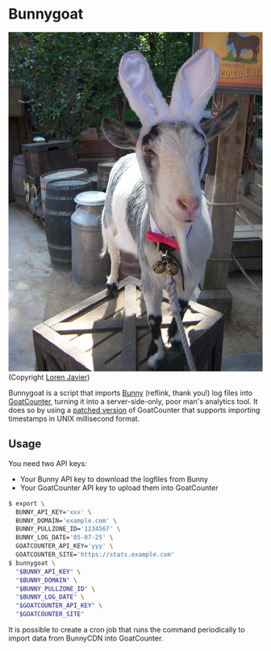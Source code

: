 # Bunnygoat

![bunnygoat](.README.md/bunnygoat.jpg)\
(Copyright [Loren Javier](https://www.flickr.com/photos/lorenjavier/3449805786))

Bunnygoat is a script that imports [Bunny](https://bunny.net?ref=mcdwaycxf4)
(reflink, thank you!) log files into
[GoatCounter](https://github.com/arp242/goatcounter), turning it into a
server-side-only, poor man's analytics tool. It does so by using a
[patched version](https://github.com/arp242/goatcounter/pull/798) of GoatCounter
that supports importing timestamps in UNIX millisecond format.

## Usage

You need two API keys:

- Your Bunny API key to download the logfiles from Bunny
- Your GoatCounter API key to upload them into GoatCounter

```sh
$ export \
  BUNNY_API_KEY='xxx' \
  BUNNY_DOMAIN='example.com' \
  BUNNY_PULLZONE_ID='1234567' \
  BUNNY_LOG_DATE='05-07-25' \
  GOATCOUNTER_API_KEY='yyy' \
  GOATCOUNTER_SITE='https://stats.example.com'
$ bunnygoat \
  "$BUNNY_API_KEY" \
  "$BUNNY_DOMAIN" \
  "$BUNNY_PULLZONE_ID" \
  "$BUNNY_LOG_DATE" \
  "$GOATCOUNTER_API_KEY" \
  "$GOATCOUNTER_SITE"
```

It is possible to create a cron job that runs the command periodically to import
data from BunnyCDN into GoatCounter.
